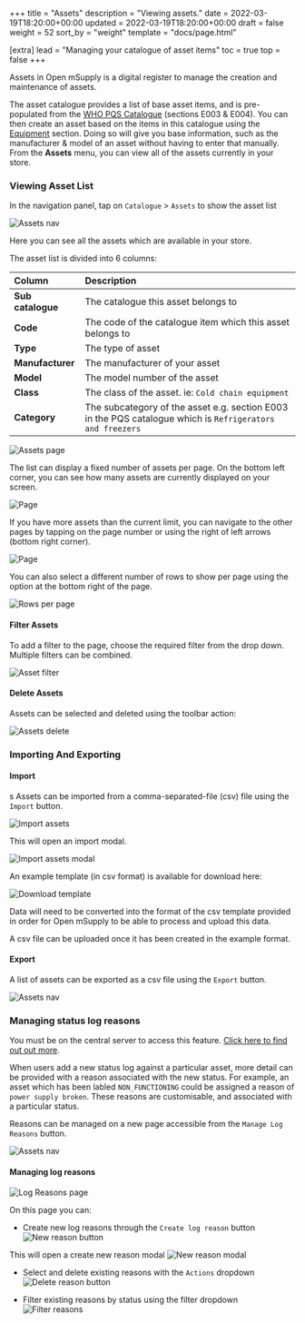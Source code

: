 +++
title = "Assets"
description = "Viewing assets."
date = 2022-03-19T18:20:00+00:00
updated = 2022-03-19T18:20:00+00:00
draft = false
weight = 52
sort_by = "weight"
template = "docs/page.html"

[extra]
lead = "Managing your catalogue of asset items"
toc = true
top = false
+++

Assets in Open mSupply is a digital register to manage the creation and maintenance of assets.

The asset catalogue provides a list of base asset items, and is pre-populated from the [WHO PQS Catalogue](https://apps.who.int/immunization_standards/vaccine_quality/pqs_catalogue/) (sections E003 & E004). You can then create an asset based on the items in this catalogue using the [Equipment](/docs/coldchain/equipment/) section. Doing so will give you base information, such as the manufacturer & model of an asset without having to enter that manually.
From the **Assets** menu, you can view all of the assets currently in your store.

### Viewing Asset List

In the navigation panel, tap on `Catalogue` > `Assets` to show the asset list

![Assets nav](/docs/catalogue/images/assets.png)

Here you can see all the assets which are available in your store.

The asset list is divided into 6 columns:

| Column            | Description                                                                                               |
| :---------------- | :-------------------------------------------------------------------------------------------------------- |
| **Sub catalogue** | The catalogue this asset belongs to                                                                       |
| **Code**          | The code of the catalogue item which this asset belongs to                                                |
| **Type**          | The type of asset                                                                                         |
| **Manufacturer**  | The manufacturer of your asset                                                                            |
| **Model**         | The model number of the asset                                                                             |
| **Class**         | The class of the asset. ie: `Cold chain equipment`                                                        |
| **Category**      | The subcategory of the asset e.g. section E003 in the PQS catalogue which is `Refrigerators and freezers` |

![Assets page](/docs/catalogue/images/assets_page.png)

The list can display a fixed number of assets per page. On the bottom left corner, you can see how many assets are currently displayed on your screen.

![Page](/docs/distribution/images/os_list_showing.png)

If you have more assets than the current limit, you can navigate to the other pages by tapping on the page number or using the right of left arrows (bottom right corner).

![Page](/docs/distribution/images/os_list_pagenumbers.png)

You can also select a different number of rows to show per page using the option at the bottom right of the page.

![Rows per page](/docs/introduction/images/rows-per-page-select.png)

#### Filter Assets

To add a filter to the page, choose the required filter from the drop down. Multiple filters can be combined.

![Asset filter](/docs/catalogue/images/assets_filter.png)

#### Delete Assets

Assets can be selected and deleted using the toolbar action:

![Assets delete](/docs/catalogue/images/assets_delete.png)

### Importing And Exporting

#### Import
s
Assets can be imported from a comma-separated-file (csv) file using the `Import` button.

![Import assets](/docs/catalogue/images/assets_import.png)

This will open an import modal.

![Import assets modal](/docs/catalogue/images/assets_import_modal.png)

An example template (in csv format) is available for download here:

![Download template](/docs/catalogue/images/asset_import_template.png)

Data will need to be converted into the format of the csv template provided in order for Open mSupply to be able to process and upload this data.

A csv file can be uploaded once it has been created in the example format.

#### Export

A list of assets can be exported as a csv file using the `Export` button.

![Assets nav](/docs/catalogue/images/asset_export_button.png)

### Managing status log reasons

<div class="note">You must be on the central server to access this feature. <a href="/docs/getting_started/central">Click here to find out out more</a>.</div>

When users add a new status log against a particular asset, more detail can be provided with a reason associated with the new status. For example, an asset which has been labled `NON_FUNCTIONING` could be assigned a reason of `power supply broken`. These reasons are customisable, and associated with a particular status.

Reasons can be managed on a new page accessible from the `Manage Log Reasons` button.

![Assets nav](/docs/catalogue/images/manage_reasons_button.png)

#### Managing log reasons

![Log Reasons page](/docs/catalogue/images/manage_log_reasons.png)

On this page you can:

- Create new log reasons through the `Create log reason` button
![New reason button](/docs/catalogue/images/reasons_create_button.png)

This will open a create new reason modal
![New reason modal](/docs/catalogue/images/reasons_create_modal.png)

- Select and delete existing reasons with the `Actions` dropdown
![Delete reason button](/docs/catalogue/images/reasons_delete.png)

- Filter existing reasons by status using the filter dropdown
![Filter reasons](/docs/catalogue/images/reasons_filter.png)